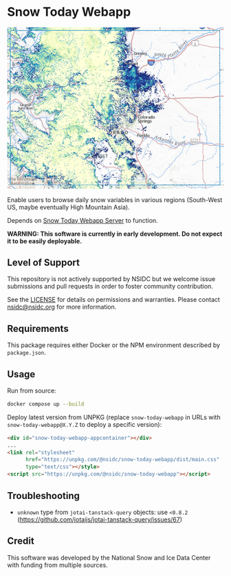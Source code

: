 # Snow Today Webapp

![Snow Today screenshot](doc/_images/snow-today-screenshot.png)

Enable users to browse daily snow variables in various regions (South-West US, maybe
eventually High Mountain Asia).

Depends on [Snow Today Webapp Server](https://github.com/nsidc/snow-today-webapp-server)
to function.

**WARNING: This software is currently in early development. Do not expect it to be
easily deployable.**


## Level of Support

This repository is not actively supported by NSIDC but we welcome issue submissions and
pull requests in order to foster community contribution.

See the [LICENSE](LICENSE) for details on permissions and warranties. Please contact
nsidc@nsidc.org for more information.


## Requirements

This package requires either Docker or the NPM environment described by `package.json`.


## Usage

Run from source:

```bash
docker compose up --build
```

Deploy latest version from UNPKG (replace `snow-today-webapp` in URLs with
`snow-today-webapp@X.Y.Z` to deploy a specific version):

```html
<div id="snow-today-webapp-appcontainer"></div>
...
<link rel="stylesheet"
      href="https://unpkg.com/@nsidc/snow-today-webapp/dist/main.css"
      type="text/css"></style>
<script src="https://unpkg.com/@nsidc/snow-today-webapp"></script>
```


## Troubleshooting

* `unknown` type from `jotai-tanstack-query` objects: use `<0.8.2`
  (https://github.com/jotaijs/jotai-tanstack-query/issues/67)


## Credit

This software was developed by the National Snow and Ice Data Center with funding from
multiple sources.
